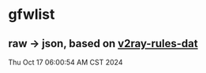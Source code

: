 # gfwlist
## raw -> json, based on [v2ray-rules-dat](https://github.com/Loyalsoldier/v2ray-rules-dat)
Thu Oct 17 06:00:54 AM CST 2024

